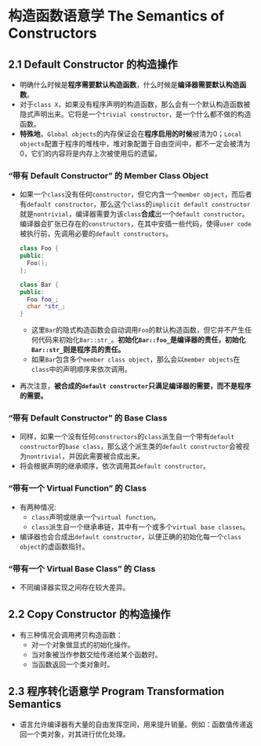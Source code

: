 # 构造函数语意学 The Semantics of Constructors

## 2.1 Default Constructor 的构造操作

- 明确什么时候是**程序需要默认构造函数**，什么时候是**编译器需要默认构造函数**。
- 对于`class X`，如果没有程序声明的构造函数，那么会有一个默认构造函数被隐式声明出来。它将是一个`trivial constructor`，是一个什么都不做的构造函数。
- **特殊地**，`Global objects`的内存保证会在**程序启用的时候**被清为0；`Local objects`配置于程序的堆栈中，堆对象配置于自由空间中，都不一定会被清为0，它们的内容将是内存上次被使用后的遗留。

### “带有 Default Constructor” 的 Member Class Object

- 如果一个`class`没有任何`constructor`，但它内含一个`member object`，而后者有`default constructor`，那么这个`class`的`implicit default constructor`就是`nontrivial`，编译器需要为该`class`**合成**出一个`default constructor`。编译器会扩张已存在的`constructors`，在其中安插一些代码，使得`user code`被执行前，先调用必要的`default constructors`。

  ```cpp
  class Foo {
  public:
    Foo();
  };

  class Bar {
  public:
    Foo foo_;
    char *str_;
  }
  ```

  - 这里`Bar`的隐式构造函数会自动调用`Foo`的默认构造函数，但它并不产生任何代码来初始化`Bar::str_`。**初始化`Bar::foo_`是编译器的责任，初始化`Bar::str_`则是程序员的责任。**
  - 如果`Bar`包含多个`member class object`，那么会以`member objects`在`class`中的声明顺序来依次调用。

- 再次注意，**被合成的`default constructor`只满足编译器的需要，而不是程序的需要。**

### “带有 Default Constructor” 的 Base Class

- 同样，如果一个没有任何`constructors`的`class`派生自一个带有`default constructor`的`base class`，那么这个派生类的`default constructor`会被视为`nontrivial`，并因此需要被合成出来。
- 将会根据声明的继承顺序，依次调用其`default constructor`。

### “带有一个 Virtual Function” 的 Class

- 有两种情况:
  - `class`声明或继承一个`virtual function`。
  - `class`派生自一个继承串链，其中有一个或多个`virtual base classes`。
- 编译器也会合成出`default constructor`，以便正确的初始化每一个`class object`的虚函数指针。

### “带有一个 Virtual Base Class” 的 Class

- 不同编译器实现之间存在较大差异。

## 2.2 Copy Constructor 的构造操作

- 有三种情况会调用拷贝构造函数：
  - 对一个对象做显式的初始化操作。
  - 当对象被当作参数交给传递给某个函数时。
  - 当函数返回一个类对象时。

## 2.3 程序转化语意学 Program Transformation Semantics

- 语言允许编译器有大量的自由发挥空间，用来提升销量。例如：函数值传递返回一个类对象，对其进行优化处理。
